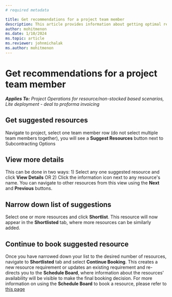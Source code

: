 ```yaml
---
# required metadata

title: Get recommendations for a project team member
description: This article provides information about getting optimal recommendations for a team member, before booking them onto the project.
author: mohitmenon
ms.date: 1/10/2024
ms.topic: article
ms.reviewer: johnmichalak
ms.author: mohitmenon
---
```


# Get recommendations for a project team member

_**Applies To:** Project Operations for resource/non-stocked based scenarios, Lite deployment - deal to proforma invoicing_

## Get suggested resources 

Navigate to project, select one team member row (do not select multiple team members together), you will see a **Suggest Resources** button next to Subcontracting Options

## View more details

This can be done in two ways: 1) Select any one suggested resource and click **View Details** OR 2) Click the information icon next to any resource's name.
You can navigate to other resources from this view using the **Next** and **Previous** buttons.

## Narrow down list of suggestions

Select one or more resources and click **Shortlist**. This resource will now appear in the **Shortlisted** tab, where more resources can be similarly added.

## Continue to book suggested resource

Once you have narrowed down your list to the desired number of resources, navigate to **Shortlisted** tab and select **Continue Booking**.
This creates a new resource requirement or updates an existing requirement and re-directs you to the **Schedule Board**, where information about the resources' availability will be visible to make the final booking decision.
For more information on using the **Schedule Board** to book a resource, please refer to [this page]() 
